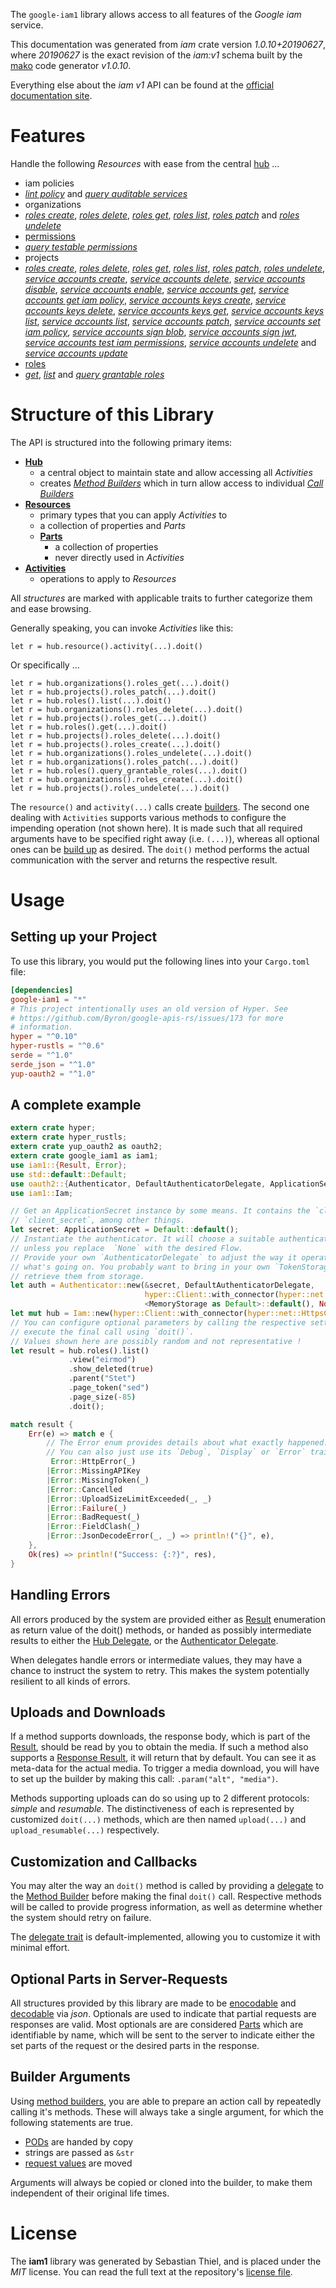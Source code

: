 <!---
DO NOT EDIT !
This file was generated automatically from 'src/mako/api/README.md.mako'
DO NOT EDIT !
-->
The `google-iam1` library allows access to all features of the *Google iam* service.

This documentation was generated from *iam* crate version *1.0.10+20190627*, where *20190627* is the exact revision of the *iam:v1* schema built by the [mako](http://www.makotemplates.org/) code generator *v1.0.10*.

Everything else about the *iam* *v1* API can be found at the
[official documentation site](https://cloud.google.com/iam/).
# Features

Handle the following *Resources* with ease from the central [hub](https://docs.rs/google-iam1/1.0.10+20190627/google_iam1/struct.Iam.html) ... 

* iam policies
 * [*lint policy*](https://docs.rs/google-iam1/1.0.10+20190627/google_iam1/struct.IamPolicyLintPolicyCall.html) and [*query auditable services*](https://docs.rs/google-iam1/1.0.10+20190627/google_iam1/struct.IamPolicyQueryAuditableServiceCall.html)
* organizations
 * [*roles create*](https://docs.rs/google-iam1/1.0.10+20190627/google_iam1/struct.OrganizationRoleCreateCall.html), [*roles delete*](https://docs.rs/google-iam1/1.0.10+20190627/google_iam1/struct.OrganizationRoleDeleteCall.html), [*roles get*](https://docs.rs/google-iam1/1.0.10+20190627/google_iam1/struct.OrganizationRoleGetCall.html), [*roles list*](https://docs.rs/google-iam1/1.0.10+20190627/google_iam1/struct.OrganizationRoleListCall.html), [*roles patch*](https://docs.rs/google-iam1/1.0.10+20190627/google_iam1/struct.OrganizationRolePatchCall.html) and [*roles undelete*](https://docs.rs/google-iam1/1.0.10+20190627/google_iam1/struct.OrganizationRoleUndeleteCall.html)
* [permissions](https://docs.rs/google-iam1/1.0.10+20190627/google_iam1/struct.Permission.html)
 * [*query testable permissions*](https://docs.rs/google-iam1/1.0.10+20190627/google_iam1/struct.PermissionQueryTestablePermissionCall.html)
* projects
 * [*roles create*](https://docs.rs/google-iam1/1.0.10+20190627/google_iam1/struct.ProjectRoleCreateCall.html), [*roles delete*](https://docs.rs/google-iam1/1.0.10+20190627/google_iam1/struct.ProjectRoleDeleteCall.html), [*roles get*](https://docs.rs/google-iam1/1.0.10+20190627/google_iam1/struct.ProjectRoleGetCall.html), [*roles list*](https://docs.rs/google-iam1/1.0.10+20190627/google_iam1/struct.ProjectRoleListCall.html), [*roles patch*](https://docs.rs/google-iam1/1.0.10+20190627/google_iam1/struct.ProjectRolePatchCall.html), [*roles undelete*](https://docs.rs/google-iam1/1.0.10+20190627/google_iam1/struct.ProjectRoleUndeleteCall.html), [*service accounts create*](https://docs.rs/google-iam1/1.0.10+20190627/google_iam1/struct.ProjectServiceAccountCreateCall.html), [*service accounts delete*](https://docs.rs/google-iam1/1.0.10+20190627/google_iam1/struct.ProjectServiceAccountDeleteCall.html), [*service accounts disable*](https://docs.rs/google-iam1/1.0.10+20190627/google_iam1/struct.ProjectServiceAccountDisableCall.html), [*service accounts enable*](https://docs.rs/google-iam1/1.0.10+20190627/google_iam1/struct.ProjectServiceAccountEnableCall.html), [*service accounts get*](https://docs.rs/google-iam1/1.0.10+20190627/google_iam1/struct.ProjectServiceAccountGetCall.html), [*service accounts get iam policy*](https://docs.rs/google-iam1/1.0.10+20190627/google_iam1/struct.ProjectServiceAccountGetIamPolicyCall.html), [*service accounts keys create*](https://docs.rs/google-iam1/1.0.10+20190627/google_iam1/struct.ProjectServiceAccountKeyCreateCall.html), [*service accounts keys delete*](https://docs.rs/google-iam1/1.0.10+20190627/google_iam1/struct.ProjectServiceAccountKeyDeleteCall.html), [*service accounts keys get*](https://docs.rs/google-iam1/1.0.10+20190627/google_iam1/struct.ProjectServiceAccountKeyGetCall.html), [*service accounts keys list*](https://docs.rs/google-iam1/1.0.10+20190627/google_iam1/struct.ProjectServiceAccountKeyListCall.html), [*service accounts list*](https://docs.rs/google-iam1/1.0.10+20190627/google_iam1/struct.ProjectServiceAccountListCall.html), [*service accounts patch*](https://docs.rs/google-iam1/1.0.10+20190627/google_iam1/struct.ProjectServiceAccountPatchCall.html), [*service accounts set iam policy*](https://docs.rs/google-iam1/1.0.10+20190627/google_iam1/struct.ProjectServiceAccountSetIamPolicyCall.html), [*service accounts sign blob*](https://docs.rs/google-iam1/1.0.10+20190627/google_iam1/struct.ProjectServiceAccountSignBlobCall.html), [*service accounts sign jwt*](https://docs.rs/google-iam1/1.0.10+20190627/google_iam1/struct.ProjectServiceAccountSignJwtCall.html), [*service accounts test iam permissions*](https://docs.rs/google-iam1/1.0.10+20190627/google_iam1/struct.ProjectServiceAccountTestIamPermissionCall.html), [*service accounts undelete*](https://docs.rs/google-iam1/1.0.10+20190627/google_iam1/struct.ProjectServiceAccountUndeleteCall.html) and [*service accounts update*](https://docs.rs/google-iam1/1.0.10+20190627/google_iam1/struct.ProjectServiceAccountUpdateCall.html)
* [roles](https://docs.rs/google-iam1/1.0.10+20190627/google_iam1/struct.Role.html)
 * [*get*](https://docs.rs/google-iam1/1.0.10+20190627/google_iam1/struct.RoleGetCall.html), [*list*](https://docs.rs/google-iam1/1.0.10+20190627/google_iam1/struct.RoleListCall.html) and [*query grantable roles*](https://docs.rs/google-iam1/1.0.10+20190627/google_iam1/struct.RoleQueryGrantableRoleCall.html)




# Structure of this Library

The API is structured into the following primary items:

* **[Hub](https://docs.rs/google-iam1/1.0.10+20190627/google_iam1/struct.Iam.html)**
    * a central object to maintain state and allow accessing all *Activities*
    * creates [*Method Builders*](https://docs.rs/google-iam1/1.0.10+20190627/google_iam1/trait.MethodsBuilder.html) which in turn
      allow access to individual [*Call Builders*](https://docs.rs/google-iam1/1.0.10+20190627/google_iam1/trait.CallBuilder.html)
* **[Resources](https://docs.rs/google-iam1/1.0.10+20190627/google_iam1/trait.Resource.html)**
    * primary types that you can apply *Activities* to
    * a collection of properties and *Parts*
    * **[Parts](https://docs.rs/google-iam1/1.0.10+20190627/google_iam1/trait.Part.html)**
        * a collection of properties
        * never directly used in *Activities*
* **[Activities](https://docs.rs/google-iam1/1.0.10+20190627/google_iam1/trait.CallBuilder.html)**
    * operations to apply to *Resources*

All *structures* are marked with applicable traits to further categorize them and ease browsing.

Generally speaking, you can invoke *Activities* like this:

```Rust,ignore
let r = hub.resource().activity(...).doit()
```

Or specifically ...

```ignore
let r = hub.organizations().roles_get(...).doit()
let r = hub.projects().roles_patch(...).doit()
let r = hub.roles().list(...).doit()
let r = hub.organizations().roles_delete(...).doit()
let r = hub.projects().roles_get(...).doit()
let r = hub.roles().get(...).doit()
let r = hub.projects().roles_delete(...).doit()
let r = hub.projects().roles_create(...).doit()
let r = hub.organizations().roles_undelete(...).doit()
let r = hub.organizations().roles_patch(...).doit()
let r = hub.roles().query_grantable_roles(...).doit()
let r = hub.organizations().roles_create(...).doit()
let r = hub.projects().roles_undelete(...).doit()
```

The `resource()` and `activity(...)` calls create [builders][builder-pattern]. The second one dealing with `Activities` 
supports various methods to configure the impending operation (not shown here). It is made such that all required arguments have to be 
specified right away (i.e. `(...)`), whereas all optional ones can be [build up][builder-pattern] as desired.
The `doit()` method performs the actual communication with the server and returns the respective result.

# Usage

## Setting up your Project

To use this library, you would put the following lines into your `Cargo.toml` file:

```toml
[dependencies]
google-iam1 = "*"
# This project intentionally uses an old version of Hyper. See
# https://github.com/Byron/google-apis-rs/issues/173 for more
# information.
hyper = "^0.10"
hyper-rustls = "^0.6"
serde = "^1.0"
serde_json = "^1.0"
yup-oauth2 = "^1.0"
```

## A complete example

```Rust
extern crate hyper;
extern crate hyper_rustls;
extern crate yup_oauth2 as oauth2;
extern crate google_iam1 as iam1;
use iam1::{Result, Error};
use std::default::Default;
use oauth2::{Authenticator, DefaultAuthenticatorDelegate, ApplicationSecret, MemoryStorage};
use iam1::Iam;

// Get an ApplicationSecret instance by some means. It contains the `client_id` and 
// `client_secret`, among other things.
let secret: ApplicationSecret = Default::default();
// Instantiate the authenticator. It will choose a suitable authentication flow for you, 
// unless you replace  `None` with the desired Flow.
// Provide your own `AuthenticatorDelegate` to adjust the way it operates and get feedback about 
// what's going on. You probably want to bring in your own `TokenStorage` to persist tokens and
// retrieve them from storage.
let auth = Authenticator::new(&secret, DefaultAuthenticatorDelegate,
                              hyper::Client::with_connector(hyper::net::HttpsConnector::new(hyper_rustls::TlsClient::new())),
                              <MemoryStorage as Default>::default(), None);
let mut hub = Iam::new(hyper::Client::with_connector(hyper::net::HttpsConnector::new(hyper_rustls::TlsClient::new())), auth);
// You can configure optional parameters by calling the respective setters at will, and
// execute the final call using `doit()`.
// Values shown here are possibly random and not representative !
let result = hub.roles().list()
             .view("eirmod")
             .show_deleted(true)
             .parent("Stet")
             .page_token("sed")
             .page_size(-85)
             .doit();

match result {
    Err(e) => match e {
        // The Error enum provides details about what exactly happened.
        // You can also just use its `Debug`, `Display` or `Error` traits
         Error::HttpError(_)
        |Error::MissingAPIKey
        |Error::MissingToken(_)
        |Error::Cancelled
        |Error::UploadSizeLimitExceeded(_, _)
        |Error::Failure(_)
        |Error::BadRequest(_)
        |Error::FieldClash(_)
        |Error::JsonDecodeError(_, _) => println!("{}", e),
    },
    Ok(res) => println!("Success: {:?}", res),
}

```
## Handling Errors

All errors produced by the system are provided either as [Result](https://docs.rs/google-iam1/1.0.10+20190627/google_iam1/enum.Result.html) enumeration as return value of 
the doit() methods, or handed as possibly intermediate results to either the 
[Hub Delegate](https://docs.rs/google-iam1/1.0.10+20190627/google_iam1/trait.Delegate.html), or the [Authenticator Delegate](https://docs.rs/yup-oauth2/*/yup_oauth2/trait.AuthenticatorDelegate.html).

When delegates handle errors or intermediate values, they may have a chance to instruct the system to retry. This 
makes the system potentially resilient to all kinds of errors.

## Uploads and Downloads
If a method supports downloads, the response body, which is part of the [Result](https://docs.rs/google-iam1/1.0.10+20190627/google_iam1/enum.Result.html), should be
read by you to obtain the media.
If such a method also supports a [Response Result](https://docs.rs/google-iam1/1.0.10+20190627/google_iam1/trait.ResponseResult.html), it will return that by default.
You can see it as meta-data for the actual media. To trigger a media download, you will have to set up the builder by making
this call: `.param("alt", "media")`.

Methods supporting uploads can do so using up to 2 different protocols: 
*simple* and *resumable*. The distinctiveness of each is represented by customized 
`doit(...)` methods, which are then named `upload(...)` and `upload_resumable(...)` respectively.

## Customization and Callbacks

You may alter the way an `doit()` method is called by providing a [delegate](https://docs.rs/google-iam1/1.0.10+20190627/google_iam1/trait.Delegate.html) to the 
[Method Builder](https://docs.rs/google-iam1/1.0.10+20190627/google_iam1/trait.CallBuilder.html) before making the final `doit()` call. 
Respective methods will be called to provide progress information, as well as determine whether the system should 
retry on failure.

The [delegate trait](https://docs.rs/google-iam1/1.0.10+20190627/google_iam1/trait.Delegate.html) is default-implemented, allowing you to customize it with minimal effort.

## Optional Parts in Server-Requests

All structures provided by this library are made to be [enocodable](https://docs.rs/google-iam1/1.0.10+20190627/google_iam1/trait.RequestValue.html) and 
[decodable](https://docs.rs/google-iam1/1.0.10+20190627/google_iam1/trait.ResponseResult.html) via *json*. Optionals are used to indicate that partial requests are responses 
are valid.
Most optionals are are considered [Parts](https://docs.rs/google-iam1/1.0.10+20190627/google_iam1/trait.Part.html) which are identifiable by name, which will be sent to 
the server to indicate either the set parts of the request or the desired parts in the response.

## Builder Arguments

Using [method builders](https://docs.rs/google-iam1/1.0.10+20190627/google_iam1/trait.CallBuilder.html), you are able to prepare an action call by repeatedly calling it's methods.
These will always take a single argument, for which the following statements are true.

* [PODs][wiki-pod] are handed by copy
* strings are passed as `&str`
* [request values](https://docs.rs/google-iam1/1.0.10+20190627/google_iam1/trait.RequestValue.html) are moved

Arguments will always be copied or cloned into the builder, to make them independent of their original life times.

[wiki-pod]: http://en.wikipedia.org/wiki/Plain_old_data_structure
[builder-pattern]: http://en.wikipedia.org/wiki/Builder_pattern
[google-go-api]: https://github.com/google/google-api-go-client

# License
The **iam1** library was generated by Sebastian Thiel, and is placed 
under the *MIT* license.
You can read the full text at the repository's [license file][repo-license].

[repo-license]: https://github.com/Byron/google-apis-rsblob/master/LICENSE.md
